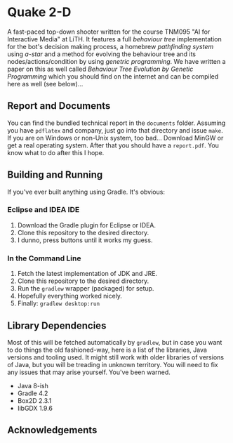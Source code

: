 # Quake 2-D

A fast-paced top-down shooter written for the course TNM095 "AI for Interactive Media" at LiTH. It features a full *behaviour tree* implementation for the bot's decision making process, a homebrew *pathfinding system* using *a-star* and a method for evolving the behaviour tree and its nodes/actions/condition by using *genetric programming*. We have written a paper on this as well called *Behaviour Tree Evolution by Genetic Programming* which you should find on the internet and can be compiled here as well (see below)...

## Report and Documents

You can find the bundled technical report in the `documents` folder. Assuming you have `pdflatex` and company, just go into that directory and issue `make`. If you are on Windows or non-Unix system, too bad... Download MinGW or get a real operating system. After that you should have a `report.pdf`. You know what to do after this I hope.

## Building and Running

If you've ever built anything using Gradle. It's obvious:

### Eclipse and IDEA IDE

1. Download the Gradle plugin for Eclipse or IDEA.
2. Clone this repository to the desired directory.
3. I dunno, press buttons until it works my guess.

### In the Command Line

1. Fetch the latest implementation of JDK and JRE.
2. Clone this repository to the desired directory.
3. Run the `gradlew` wrapper (packaged) for setup.
4. Hopefully everything worked nicely.
5. Finally: `gradlew desktop:run`

## Library Dependencies

Most of this will be fetched automatically by `gradlew`, but in case you want to do things the old fashioned-way, here is a list of the libraries, Java versions and tooling used. It might still work with older libraries of versions of Java, but you will be treading in unknown territory. You will need to fix any issues that may arise yourself. You've been warned.

- Java 8-ish
- Gradle 4.2
- Box2D 2.3.1
- libGDX 1.9.6

## Acknowledgements
